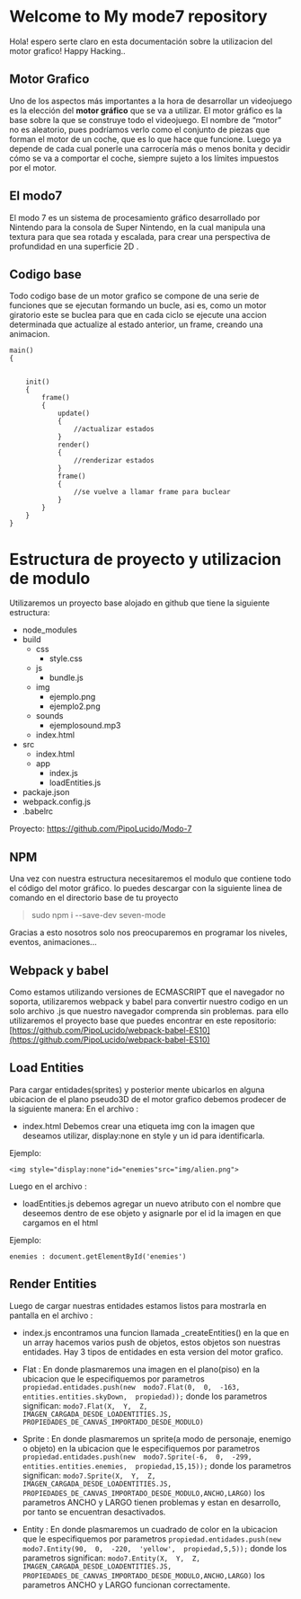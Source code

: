 # Welcome to My mode7 repository
Hola! espero serte claro en esta documentación sobre la utilizacion del motor grafico! Happy Hacking.. 

## Motor Grafico
Uno de los aspectos más importantes a la hora de desarrollar un videojuego es la elección del **motor gráfico** que se va a utilizar. El motor gráfico es la base sobre la que se construye todo el videojuego. El nombre de “motor” no es aleatorio, pues podríamos verlo como el conjunto de piezas que forman el motor de un coche, que es lo que hace que funcione. Luego ya depende de cada cual ponerle una carrocería más o menos bonita y decidir cómo se va a comportar el coche, siempre sujeto a los límites impuestos por el motor.

## El modo7

El modo 7 es un sistema de procesamiento gráfico desarrollado por Nintendo para la consola de Super Nintendo, en la cual manipula una textura para que sea rotada y escalada, para crear una perspectiva de profundidad en una superficie 2D .
## Codigo base

Todo codigo base de un motor grafico se compone de una serie de funciones que se ejecutan formando un bucle, asi es, como un motor giratorio este se buclea para que en cada ciclo se ejecute una accion determinada que actualize al estado anterior, un frame, creando una animacion.

    main()
    {
		
		
		init()
		{
			frame()
			{
				update()
				{
					//actualizar estados
				}
				render()
				{
					//renderizar estados
				}
				frame()
				{
					//se vuelve a llamar frame para buclear
				}
			}	
		}
    }


# Estructura de proyecto y utilizacion de modulo
Utilizaremos un proyecto base alojado en github que tiene la siguiente estructura:
+ node_modules
 + build
	 + css
		 + style.css
	 + js
		 + bundle.js
	 + img
		 + ejemplo.png
		 + ejemplo2.png
	 + sounds
		 + ejemplosound.mp3  
	 + index.html    
+ src
	+ index.html  
	+ app
		+ index.js
		+ loadEntities.js
+ packaje.json
+ webpack.config.js
+ .babelrc

Proyecto:
https://github.com/PipoLucido/Modo-7

## NPM

Una vez con nuestra estructura necesitaremos el modulo que contiene todo el código del motor gráfico.  lo puedes descargar con la siguiente linea de comando en el directorio base de tu proyecto

>sudo npm i --save-dev seven-mode

Gracias a esto nosotros solo nos preocuparemos en programar los niveles, eventos, animaciones...


## Webpack y babel

Como estamos utilizando versiones de ECMASCRIPT que el navegador no soporta, utilizaremos webpack y babel para convertir nuestro codigo en un solo archivo .js que nuestro navegador comprenda sin problemas. para ello utilizaremos el proyecto base que puedes encontrar en este repositorio:
[https://github.com/PipoLucido/webpack-babel-ES10](https://github.com/PipoLucido/webpack-babel-ES10)


## Load Entities

Para cargar entidades(sprites) y posterior mente ubicarlos en alguna ubicacion de el plano pseudo3D de el motor grafico debemos prodecer de la siguiente manera:
En el archivo :
+ index.html 
		Debemos crear una etiqueta img con la imagen que deseamos utilizar, display:none en style y un id para identificarla. 
	
Ejemplo:
		

`<img style="display:none"id="enemies"src="img/alien.png">`

Luego en el archivo :
+ loadEntities.js
debemos agregar un nuevo atributo con el nombre que deseemos dentro de ese objeto y asignarle por el id la imagen en que cargamos en el html

Ejemplo:

`enemies : document.getElementById('enemies')`

## Render Entities

Luego de cargar nuestras entidades estamos listos para mostrarla en pantalla 
en el archivo :
+ index.js
encontramos una funcion llamada _createEntities() en la que en un array hacemos varios push de objetos, estos objetos son nuestras entidades.
Hay 3 tipos de entidades en esta version del motor grafico. 

+ Flat : En donde plasmaremos una imagen en el plano(piso) en la ubicacion que le especifiquemos por parametros
 `propiedad.entidades.push(new  modo7.Flat(0,  0,  -163,  entities.entities.skyDown,  propiedad));`
 donde los parametros significan:
  `modo7.Flat(X,  Y,  Z,  IMAGEN_CARGADA_DESDE_LOADENTITIES.JS,  PROPIEDADES_DE_CANVAS_IMPORTADO_DESDE_MODULO)`

+ Sprite : En donde plasmaremos un sprite(a modo de personaje, enemigo o objeto) en la ubicacion que le especifiquemos por parametros
 `propiedad.entidades.push(new  modo7.Sprite(-6,  0,  -299,  entities.entities.enemies,  propiedad,15,15));`
 donde los parametros significan:
  `modo7.Sprite(X,  Y,  Z,  IMAGEN_CARGADA_DESDE_LOADENTITIES.JS,  PROPIEDADES_DE_CANVAS_IMPORTADO_DESDE_MODULO,ANCHO,LARGO)`
 los parametros ANCHO y LARGO tienen problemas y estan en desarrollo, por tanto se encuentran desactivados.
 
+ Entity : En donde plasmaremos un cuadrado de color en la ubicacion que le especifiquemos por parametros
 `propiedad.entidades.push(new  modo7.Entity(90,  0,  -220,  'yellow',  propiedad,5,5));`
 donde los parametros significan:
  `modo7.Entity(X,  Y,  Z,  IMAGEN_CARGADA_DESDE_LOADENTITIES.JS,  PROPIEDADES_DE_CANVAS_IMPORTADO_DESDE_MODULO,ANCHO,LARGO)`
   los parametros ANCHO y LARGO funcionan correctamente.
